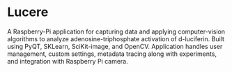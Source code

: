 # Lucere
A Raspberry-Pi application for capturing data and applying computer-vision algorithms to analyze adenosine-triphosphate activation of d-luciferin. Built using PyQT, SKLearn, SciKit-image, and OpenCV. Application handles user management, custom settings, metadata tracing along with experiments, and integration with Raspberry Pi camera.
